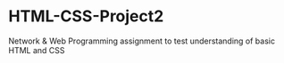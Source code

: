 # HTML-CSS-Project2
Network &amp; Web Programming assignment to test understanding of basic HTML and CSS
